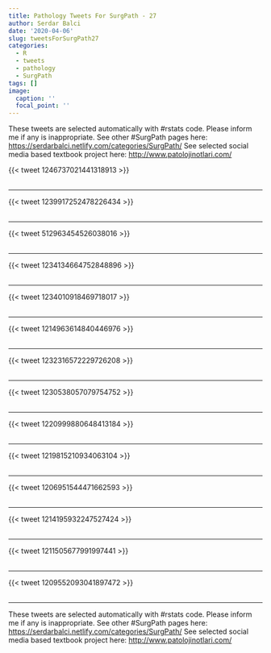 ```yaml
---
title: Pathology Tweets For SurgPath - 27
author: Serdar Balci
date: '2020-04-06'
slug: tweetsForSurgPath27
categories:
  - R
  - tweets
  - pathology
  - SurgPath
tags: []
image:
  caption: ''
  focal_point: ''
---
```



These tweets are selected automatically with #rstats code. Please inform me if any is inappropriate.
See other #SurgPath pages here: https://serdarbalci.netlify.com/categories/SurgPath/ 
See selected social media based textbook project here: http://www.patolojinotlari.com/

{{< tweet 1246737021441318913 >}}
<br>
<br>
<hr>
{{< tweet 1239917252478226434 >}}
<br>
<br>
<hr>
{{< tweet 512963454526038016 >}}
<br>
<br>
<hr>
{{< tweet 1234134664752848896 >}}
<br>
<br>
<hr>
{{< tweet 1234010918469718017 >}}
<br>
<br>
<hr>
{{< tweet 1214963614840446976 >}}
<br>
<br>
<hr>
{{< tweet 1232316572229726208 >}}
<br>
<br>
<hr>
{{< tweet 1230538057079754752 >}}
<br>
<br>
<hr>
{{< tweet 1220999880648413184 >}}
<br>
<br>
<hr>
{{< tweet 1219815210934063104 >}}
<br>
<br>
<hr>
{{< tweet 1206951544471662593 >}}
<br>
<br>
<hr>
{{< tweet 1214195932247527424 >}}
<br>
<br>
<hr>
{{< tweet 1211505677991997441 >}}
<br>
<br>
<hr>
{{< tweet 1209552093041897472 >}}
<br>
<br>
<hr>


These tweets are selected automatically with #rstats code. Please inform me if any is inappropriate.
See other #SurgPath pages here: https://serdarbalci.netlify.com/categories/SurgPath/ 
See selected social media based textbook project here: http://www.patolojinotlari.com/
